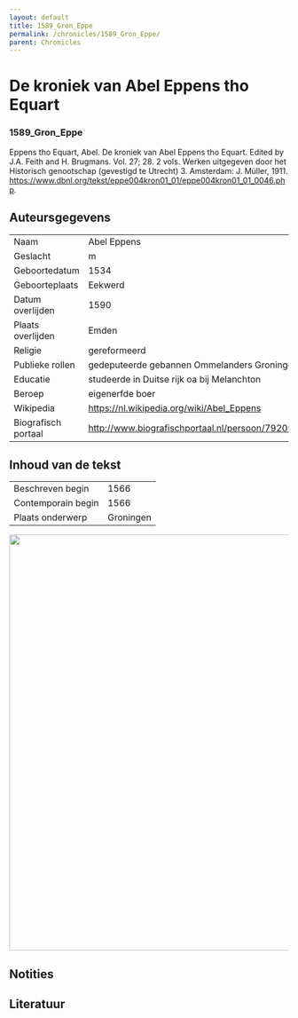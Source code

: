 ```yaml
---
layout: default
title: 1589_Gron_Eppe
permalink: /chronicles/1589_Gron_Eppe/
parent: Chronicles
--- 
```



# De kroniek van Abel Eppens tho Equart 

### 1589_Gron_Eppe 

Eppens tho Equart, Abel. De kroniek van Abel Eppens tho Equart. Edited by J.A. Feith and H. Brugmans. Vol. 27; 28. 2 vols. Werken uitgegeven door het Historisch genootschap (gevestigd te Utrecht) 3. Amsterdam: J. Müller, 1911. https://www.dbnl.org/tekst/eppe004kron01_01/eppe004kron01_01_0046.php. 

## Auteursgegevens 

| | | 
| --------------- | --------------- | 
| Naam | Abel Eppens | 
| Geslacht | m | 
| Geboortedatum | 1534 | 
| Geboorteplaats | Eekwerd | 
| Datum overlijden | 1590 | 
| Plaats overlijden | Emden | 
| Religie | gereformeerd | 
| Publieke rollen | gedeputeerde gebannen Ommelanders Groningen | 
| Educatie | studeerde in Duitse rijk oa bij Melanchton | 
| Beroep | eigenerfde boer | 
| Wikipedia | https://nl.wikipedia.org/wiki/Abel_Eppens | 
| Biografisch portaal | http://www.biografischportaal.nl/persoon/79209893 | 

## Inhoud van de tekst 

| | | 
| --------------- | --------------- | 
| Beschreven begin | 1566 | 
| Contemporain begin | 1566 | 
| Plaats onderwerp | Groningen | 

[<img src="..\..\barplots_chronicles\1589_Gron_Eppe.jpg" width="750"/>](..\..\barplots_chronicles\1589_Gron_Eppe.jpg) 

## Notities 

## Literatuur 

